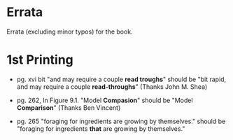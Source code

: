 # Errata

Errata (excluding minor typos) for the book.

# 1st Printing

* pg. xvi bit "and may require a couple **read troughs**" should be "bit rapid, and may require a couple **read-throughs**" (Thanks John M. Shea)

* pg. 262, In Figure 9.1. "Model **Compasion**" should be "Model **Comparison**" (Thanks Ben Vincent)

* pg. 265 "foraging for ingredients are growing by themselves." should be "foraging for ingredients **that** are growing by themselves."
